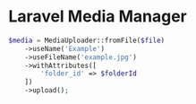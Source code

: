 # Laravel Media Manager

```php
$media = MediaUploader::fromFile($file)
    ->useName('Example')
    ->useFileName('example.jpg')
    ->withAttributes([
        'folder_id' => $folderId
    ])
    ->upload();
```
